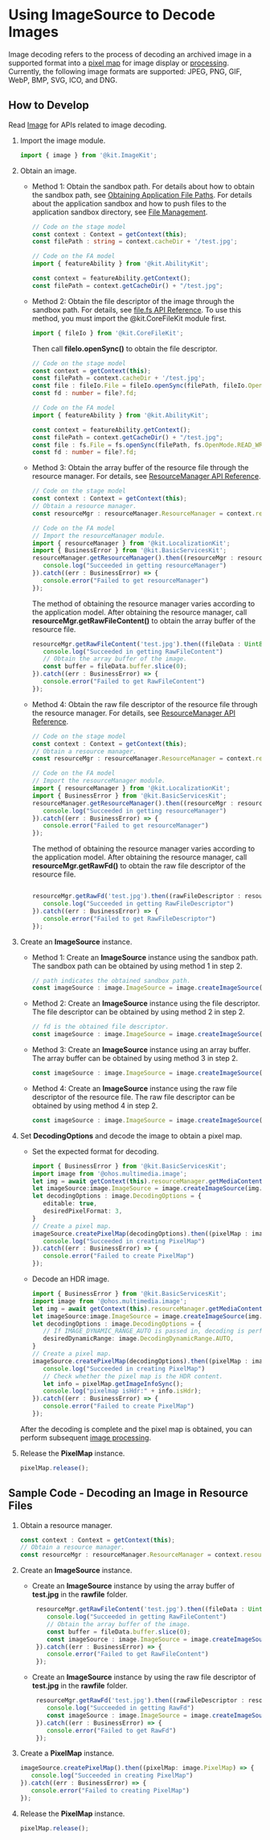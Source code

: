 # Using ImageSource to Decode Images

Image decoding refers to the process of decoding an archived image in a supported format into a [pixel map](image-overview.md) for image display or [processing](image-transformation.md). Currently, the following image formats are supported: JPEG, PNG, GIF, WebP, BMP, SVG, ICO, and DNG.

## How to Develop

Read [Image](../../reference/apis-image-kit/js-apis-image.md#imagesource) for APIs related to image decoding.

1. Import the image module.

   ```ts
   import { image } from '@kit.ImageKit';
   ```

2. Obtain an image.
   - Method 1: Obtain the sandbox path. For details about how to obtain the sandbox path, see [Obtaining Application File Paths](../../application-models/application-context-stage.md#obtaining-application-file-paths). For details about the application sandbox and how to push files to the application sandbox directory, see [File Management](../../file-management/app-sandbox-directory.md).

      ```ts
      // Code on the stage model
      const context : Context = getContext(this);
      const filePath : string = context.cacheDir + '/test.jpg';
      ```

      ```ts
      // Code on the FA model
      import { featureAbility } from '@kit.AbilityKit';
      
      const context = featureAbility.getContext();
      const filePath = context.getCacheDir() + "/test.jpg";
      ```

   - Method 2: Obtain the file descriptor of the image through the sandbox path. For details, see [file.fs API Reference](../../reference/apis-core-file-kit/js-apis-file-fs.md).
      To use this method, you must import the \@kit.CoreFileKit module first.

      ```ts
      import { fileIo } from '@kit.CoreFileKit';
      ```

      Then call **fileIo.openSync()** to obtain the file descriptor.
  
      ```ts
      // Code on the stage model
      const context = getContext(this);
      const filePath = context.cacheDir + '/test.jpg';
      const file : fileIo.File = fileIo.openSync(filePath, fileIo.OpenMode.READ_WRITE);
      const fd : number = file?.fd;
      ```

      ```ts
      // Code on the FA model
      import { featureAbility } from '@kit.AbilityKit';
      
      const context = featureAbility.getContext();
      const filePath = context.getCacheDir() + "/test.jpg";
      const file : fs.File = fs.openSync(filePath, fs.OpenMode.READ_WRITE);
      const fd : number = file?.fd;
      ```

   - Method 3: Obtain the array buffer of the resource file through the resource manager. For details, see [ResourceManager API Reference](../../reference/apis-localization-kit/js-apis-resource-manager.md#getrawfilecontent9-1).

      ```ts
      // Code on the stage model
      const context : Context = getContext(this);
      // Obtain a resource manager.
      const resourceMgr : resourceManager.ResourceManager = context.resourceManager;
      ```

      ```ts
      // Code on the FA model
      // Import the resourceManager module.
      import { resourceManager } from '@kit.LocalizationKit';
      import { BusinessError } from '@kit.BasicServicesKit';
      resourceManager.getResourceManager().then((resourceMgr : resourceManager.ResourceManager) => {
         console.log("Succeeded in getting resourceManager")
      }).catch((err : BusinessError) => {
         console.error("Failed to get resourceManager")
      });
      ```

      The method of obtaining the resource manager varies according to the application model. After obtaining the resource manager, call **resourceMgr.getRawFileContent()** to obtain the array buffer of the resource file.

      ```ts
      resourceMgr.getRawFileContent('test.jpg').then((fileData : Uint8Array) => {
         console.log("Succeeded in getting RawFileContent")
         // Obtain the array buffer of the image.
         const buffer = fileData.buffer.slice(0);
      }).catch((err : BusinessError) => {
         console.error("Failed to get RawFileContent")
      });
      
      ```

   - Method 4: Obtain the raw file descriptor of the resource file through the resource manager. For details, see [ResourceManager API Reference](../../reference/apis-localization-kit/js-apis-resource-manager.md#getrawfd9-1).

      ```ts
      // Code on the stage model
      const context : Context = getContext(this);
      // Obtain a resource manager.
      const resourceMgr : resourceManager.ResourceManager = context.resourceManager;
      ```

      ```ts
      // Code on the FA model
      // Import the resourceManager module.
      import { resourceManager } from '@kit.LocalizationKit';
      import { BusinessError } from '@kit.BasicServicesKit';
      resourceManager.getResourceManager().then((resourceMgr : resourceManager.ResourceManager) => {
         console.log("Succeeded in getting resourceManager")
      }).catch((err : BusinessError) => {
         console.error("Failed to get resourceManager")
      });
      ```

      The method of obtaining the resource manager varies according to the application model. After obtaining the resource manager, call **resourceMgr.getRawFd()** to obtain the raw file descriptor of the resource file.

      ```ts
      
      resourceMgr.getRawFd('test.jpg').then((rawFileDescriptor : resourceManager.RawFileDescriptor) => {
         console.log("Succeeded in getting RawFileDescriptor")
      }).catch((err : BusinessError) => {
         console.error("Failed to get RawFileDescriptor")
      });
      ```

3. Create an **ImageSource** instance.

   - Method 1: Create an **ImageSource** instance using the sandbox path. The sandbox path can be obtained by using method 1 in step 2.

      ```ts
      // path indicates the obtained sandbox path.
      const imageSource : image.ImageSource = image.createImageSource(filePath);
      ```

   - Method 2: Create an **ImageSource** instance using the file descriptor. The file descriptor can be obtained by using method 2 in step 2.

      ```ts
      // fd is the obtained file descriptor.
      const imageSource : image.ImageSource = image.createImageSource(fd);
      ```

   - Method 3: Create an **ImageSource** instance using an array buffer. The array buffer can be obtained by using method 3 in step 2.

      ```ts
      const imageSource : image.ImageSource = image.createImageSource(buffer);
      ```

   - Method 4: Create an **ImageSource** instance using the raw file descriptor of the resource file. The raw file descriptor can be obtained by using method 4 in step 2.

      ```ts
      const imageSource : image.ImageSource = image.createImageSource(rawFileDescriptor);
      ```

4. Set **DecodingOptions** and decode the image to obtain a pixel map.
   - Set the expected format for decoding.
      ```ts
      import { BusinessError } from '@kit.BasicServicesKit';
      import image from '@ohos.multimedia.image';
      let img = await getContext(this).resourceManager.getMediaContent($r('app.media.image'));
      let imageSource:image.ImageSource = image.createImageSource(img.buffer.slice(0));
      let decodingOptions : image.DecodingOptions = {
         editable: true,
         desiredPixelFormat: 3,
      }
      // Create a pixel map.
      imageSource.createPixelMap(decodingOptions).then((pixelMap : image.PixelMap) => {
         console.log("Succeeded in creating PixelMap")
      }).catch((err : BusinessError) => {
         console.error("Failed to create PixelMap")
      });
      ```
   - Decode an HDR image.
      ```ts
      import { BusinessError } from '@kit.BasicServicesKit';
      import image from '@ohos.multimedia.image';
      let img = await getContext(this).resourceManager.getMediaContent($r('app.media.CUVAHdr'));
      let imageSource:image.ImageSource = image.createImageSource(img.buffer.slice(0));
      let decodingOptions : image.DecodingOptions = {
         // If IMAGE_DYNAMIC_RANGE_AUTO is passed in, decoding is performed based on the image format. If the image is an HDR resource, an HDR pixel map is obtained after decoding.
         desiredDynamicRange: image.DecodingDynamicRange.AUTO,
      }
      // Create a pixel map.
      imageSource.createPixelMap(decodingOptions).then((pixelMap : image.PixelMap) => {
         console.log("Succeeded in creating PixelMap")
         // Check whether the pixel map is the HDR content.
         let info = pixelMap.getImageInfoSync();
         console.log("pixelmap isHdr:" + info.isHdr);
      }).catch((err : BusinessError) => {
         console.error("Failed to create PixelMap")
      });
      ```
   After the decoding is complete and the pixel map is obtained, you can perform subsequent [image processing](image-transformation.md).

5. Release the **PixelMap** instance.

   ```ts
   pixelMap.release();
   ```

## Sample Code - Decoding an Image in Resource Files

1. Obtain a resource manager.

   ```ts
   const context : Context = getContext(this);
   // Obtain a resource manager.
   const resourceMgr : resourceManager.ResourceManager = context.resourceManager;
   ```

2. Create an **ImageSource** instance.
   - Create an **ImageSource** instance by using the array buffer of **test.jpg** in the **rawfile** folder.

     ```ts
      resourceMgr.getRawFileContent('test.jpg').then((fileData : Uint8Array) => {
         console.log("Succeeded in getting RawFileContent")
         // Obtain the array buffer of the image.
         const buffer = fileData.buffer.slice(0);
         const imageSource : image.ImageSource = image.createImageSource(buffer);
      }).catch((err : BusinessError) => {
         console.error("Failed to get RawFileContent")
      });
     ```

   - Create an **ImageSource** instance by using the raw file descriptor of **test.jpg** in the **rawfile** folder.

     ```ts
      resourceMgr.getRawFd('test.jpg').then((rawFileDescriptor : resourceManager.RawFileDescriptor) => {
         console.log("Succeeded in getting RawFd")
         const imageSource : image.ImageSource = image.createImageSource(rawFileDescriptor);
      }).catch((err : BusinessError) => {
         console.error("Failed to get RawFd")
      });
     ```

3. Create a **PixelMap** instance.

   ```ts
   imageSource.createPixelMap().then((pixelMap: image.PixelMap) => {
      console.log("Succeeded in creating PixelMap")
   }).catch((err : BusinessError) => {
      console.error("Failed to creating PixelMap")
   });
   ```

4. Release the **PixelMap** instance.

   ```ts
   pixelMap.release();
   ```
